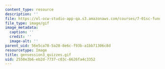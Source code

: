 ```yaml
---
content_type: resource
description: ''
file: https://ol-ocw-studio-app-qa.s3.amazonaws.com/courses/7-01sc-fundamentals-of-biology-fall-2011/2550e3b6eb2d7737c03c6626fa4c3352_gensession3_quizzes.gif
file_type: image/gif
image_metadata:
  caption: ''
  credit: ''
  image-alt: ''
parent_uid: 56e5ca78-5a28-8e6c-f93b-a1bb71306c8d
resourcetype: Image
title: gensession3_quizzes.gif
uid: 2550e3b6-eb2d-7737-c03c-6626fa4c3352
---
```


